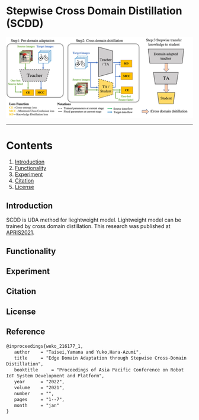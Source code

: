 # Stepwise Cross Domain Distillation (SCDD)

<div align="center">
    <img src=".github/SCDD.jpg", width="900">
</div>



----------------------------------------------------------------------------------------------------




# Contents
1. [Introduction](#Introduction)
2. [Functionality](#Functionality)
3. [Experiment](#Experiment)
4. [Citation](#Citation)
5. [License](#License)

## Introduction

SCDD is UDA method for lieghtweight model. Lightweight model can be trained by cross domain distillation. This research was published at [APRIS2021](http://sigemb.jp/APRIS/2021/).

## Functionality
## Experiment
## Citation
## License

## Reference
```
@inproceedings{weko_216177_1,
   author	 = "Taisei,Yamana and Yuko,Hara-Azumi",
   title	 = "Edge Domain Adaptation through Stepwise Cross-Domain Distillation",
   booktitle	 = "Proceedings of Asia Pacific Conference on Robot IoT System Development and Platform",
   year 	 = "2022",
   volume	 = "2021",
   number	 = "",
   pages	 = "1--7",
   month	 = "jan"
}
```

